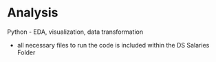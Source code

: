 # Analysis
Python - EDA, visualization, data transformation
- all necessary files to run the code is included within the DS Salaries Folder
